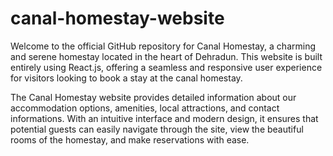 # canal-homestay-website

Welcome to the official GitHub repository for Canal Homestay, a charming and serene homestay located in the heart of Dehradun. This website is built entirely using React.js, offering a seamless and responsive user experience for visitors looking to book a stay at the canal homestay.

The Canal Homestay website provides detailed information about our accommodation options, amenities, local attractions, and contact informations. With an intuitive interface and modern design, it ensures that potential guests can easily navigate through the site, view the beautiful rooms of the homestay, and make reservations with ease.
